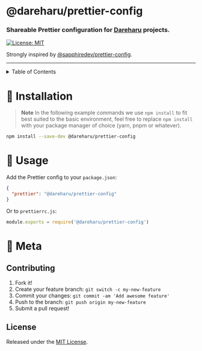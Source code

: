 # @dareharu/prettier-config

### Shareable Prettier configuration for [Dareharu] projects.

[![License: MIT](https://img.shields.io/badge/License-MIT-blue.svg)](https://raw.githubusercontent.com/dareharu/eslint-config/main/LICENSE)

Strongly inspired by [@sapphiredev/prettier-config](https://github.com/sapphiredev/utilities/tree/main/packages/prettier-config).

---

<details>
  <summary>Table of Contents</summary>

  -  [Installation](#🚀-installation)
  -  [Usage](#🌟-usage)
  -  [Meta](#🔗-meta)
      -  [Contributing](#contributing)
      -  [License](#license)

</details>

# 🚀 Installation

> **Note** In the following example commands we use `npm install` to fit best suited to the basic environment, feel free to replace `npm install` with your package manager of choice (yarn, pnpm or whatever).

```sh
npm install --save-dev @dareharu/prettier-config
```

# 🌟 Usage

Add the Prettier config to your `package.json`:

```json
{
  "prettier": "@dareharu/prettier-config"
}
```

Or to `prettierrc.js`:

```js
module.exports = require('@dareharu/prettier-config')
```

# 🔗 Meta

## Contributing

1. Fork it!
1. Create your feature branch: `git switch -c my-new-feature`
1. Commit your changes: `git commit -am 'Add awesome feature'`
1. Push to the branch: `git push origin my-new-feature`
1. Submit a pull request!

## License

Released under the [MIT License](LICENSE).

<!-- link dump -->

[Dareharu]: https://github.com/dareharu
